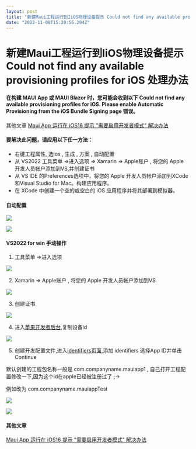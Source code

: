 ```yaml
---
layout: post
title: "新建Maui工程运行到IiOS物理设备提示 Could not find any available provisioning profiles for iOS 处理办法"
date: "2022-11-08T15:20:56.294Z"
---
```

新建Maui工程运行到IiOS物理设备提示 Could not find any available provisioning profiles for iOS 处理办法
=====================================================================================

#### 在构建 MAUI App 或 MAUI Blazor 时，您可能会收到以下 Could not find any available provisioning profiles for iOS. Please enable Automatic Provisioning from the iOS Bundle Signing page 错误。

其他文章 [Maui App 运行在 iOS16 提示 "需要启用开发者模式" 解决办法](https://www.cnblogs.com/densen2014/p/16870933.html)

#### 要解决此问题，请应用以下任一方法：

*   右键工程属性, 选ios , 生成 , 方案 , 自动配置
*   从 VS2022 工具菜单 =>进入选项 => Xamarin => Apple账户 , 将您的 Apple 开发人员帐户添加到VS,并创建证书
*   从 VS IDE 的Preferences选项中，将您的 Apple 开发人员帐户添加到XCode和Visual Studio for Mac。构建应用程序。
*   在 XCode 中创建一个空的或空白的 iOS 应用程序并将其部署到模拟器。

#### 自动配置

![](https://img2022.cnblogs.com/blog/1980213/202211/1980213-20221108193253957-871461268.png)

![](https://img2022.cnblogs.com/blog/1980213/202211/1980213-20221108193431423-1435046601.png)

#### VS2022 for win 手动操作

1.  工具菜单 =>进入选项

![](https://img2022.cnblogs.com/blog/1980213/202211/1980213-20221108190346129-1388279517.png)

2.  Xamarin => Apple账户 , 将您的 Apple 开发人员帐户添加到VS

![](https://img2022.cnblogs.com/blog/1980213/202211/1980213-20221108190524400-771261758.png)

3.  创建证书

![](https://img2022.cnblogs.com/blog/1980213/202211/1980213-20221108190649753-56842963.png)

4.  进入[苹果开发者后台](https://developer.apple.com/account/resources/devices/list),复制设备id

![](https://img2022.cnblogs.com/blog/1980213/202211/1980213-20221108191313966-20323517.png)

5.  创建开发配置文件,进入[identifiers页面](https://developer.apple.com/account/resources/identifiers/list),添加 identifiers 选择App ID并单击Continue

默认创建的工程包名称一般是 com.companyname.mauiapp1 , 自己打开工程配置修改一下,因为这个id在apple已经被注册过了 ;->

例如改为 com.companyname.mauiappTest

![](https://img2022.cnblogs.com/blog/1980213/202211/1980213-20221108192846330-900202129.png)

![](https://img2022.cnblogs.com/blog/1980213/202211/1980213-20221108192823594-1723653277.png)

#### 其他文章

[Maui App 运行在 iOS16 提示 "需要启用开发者模式" 解决办法](https://www.cnblogs.com/densen2014/p/16870933.html)